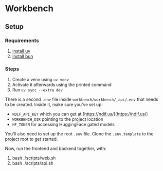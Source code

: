 # Workbench

## Setup

### Requirements
1. [Install uv](https://docs.astral.sh/uv/)
1. [Install bun](https://bun.sh/)

### Steps
1. Create a venv using `uv venv`
1. Activate it afterwards using the printed command
1. Run `uv sync --extra dev`

There is a second `.env` file inside `workbench/workbench/_api/.env` that needs to be created.
Inside it, make sure you've set up:
- `NDIF_API_KEY` which you can get at [https://ndif.us/](https://ndif.us/)
- `WORKBENCH_DIR` pointing to the project location
- `HF_TOKEN` for accessing HuggingFace gated models

You'll also need to set up the root `.env` file. Clone the `.env.template` to the project root to get started.

Now, run the frontend and backend together, with:
1. bash ./scripts/web.sh
1. bash ./scripts/api.sh
